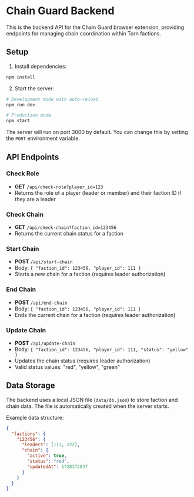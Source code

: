 # Chain Guard Backend

This is the backend API for the Chain Guard browser extension, providing endpoints for managing chain coordination within Torn factions.

## Setup

1. Install dependencies:
```bash
npm install
```

2. Start the server:
```bash
# Development mode with auto-reload
npm run dev

# Production mode
npm start
```

The server will run on port 3000 by default. You can change this by setting the `PORT` environment variable.

## API Endpoints

### Check Role
- **GET** `/api/check-role?player_id=123`
- Returns the role of a player (leader or member) and their faction ID if they are a leader

### Check Chain
- **GET** `/api/check-chain?faction_id=123456`
- Returns the current chain status for a faction

### Start Chain
- **POST** `/api/start-chain`
- Body: `{ "faction_id": 123456, "player_id": 111 }`
- Starts a new chain for a faction (requires leader authorization)

### End Chain
- **POST** `/api/end-chain`
- Body: `{ "faction_id": 123456, "player_id": 111 }`
- Ends the current chain for a faction (requires leader authorization)

### Update Chain
- **POST** `/api/update-chain`
- Body: `{ "faction_id": 123456, "player_id": 111, "status": "yellow" }`
- Updates the chain status (requires leader authorization)
- Valid status values: "red", "yellow", "green"

## Data Storage

The backend uses a local JSON file (`data/db.json`) to store faction and chain data. The file is automatically created when the server starts.

Example data structure:
```json
{
  "factions": {
    "123456": {
      "leaders": [111, 222],
      "chain": {
        "active": true,
        "status": "red",
        "updatedAt": 1728372837
      }
    }
  }
}
``` 